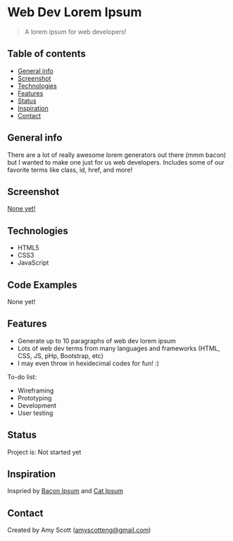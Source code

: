 # Web Dev Lorem Ipsum
> A lorem ipsum for web developers! 

## Table of contents
* [General info](#general-info)
* [Screenshot](#screenshot)
* [Technologies](#technologies)
* [Features](#features)
* [Status](#status)
* [Inspiration](#inspiration)
* [Contact](#contact)

## General info
There are a lot of really awesome lorem generators out there (mmm bacon) but I wanted to make one just for us web developers. Includes some of our favorite terms like class, id, href, and more!

## Screenshot
[None yet!](./img/screenshot.png)

## Technologies
* HTML5
* CSS3
* JavaScript

## Code Examples
None yet!

## Features

* Generate up to 10 paragraphs of web dev lorem ipsum
* Lots of web dev terms from many languages and frameworks (HTML, CSS, JS, pHp, Bootstrap, etc)
* I may even throw in hexidecimal codes for fun! :)

To-do list:
* Wireframing
* Prototyping
* Development
* User testing

## Status
Project is: 
Not started yet

## Inspiration
Inspried by <a href="https://baconipsum.com/">Bacon Ipsum</a> and <a href="http://www.catipsum.com/">Cat Ipsum<a/>

## Contact
Created by Amy Scott (amyscotteng@gmail.com)
